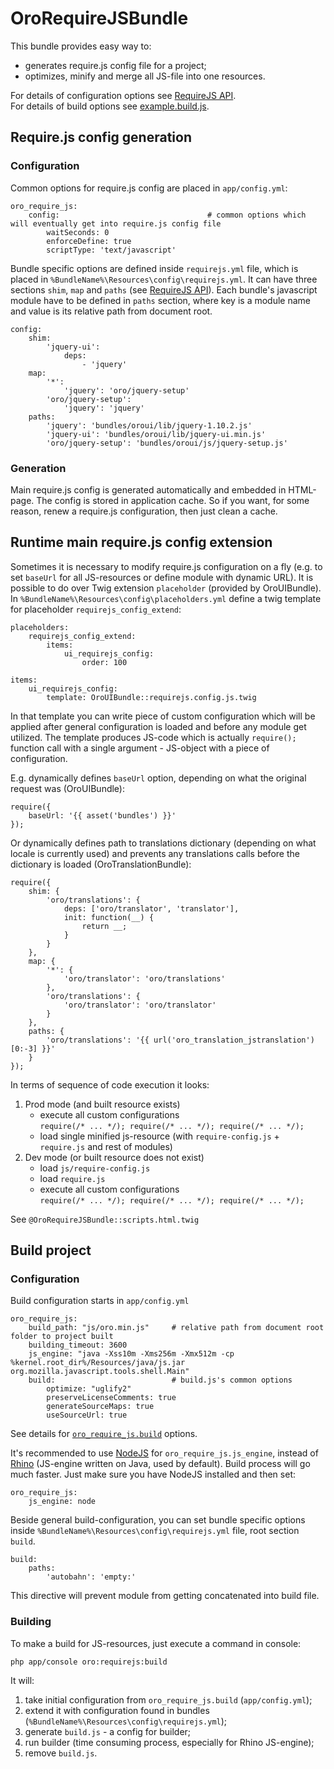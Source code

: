 OroRequireJSBundle
====================
This bundle provides easy way to:

 -  generates require.js config file for a project;
 -  optimizes, minify and merge all JS-file into one resources.

For details of configuration options see [RequireJS API].<br />
For details of build options see [example.build.js].

## Require.js config generation
### Configuration
Common options for require.js config are placed in ```app/config.yml```:

    oro_require_js:
        config:                                 # common options which will eventually get into require.js config file
            waitSeconds: 0
            enforceDefine: true
            scriptType: 'text/javascript'

Bundle specific options are defined inside ```requirejs.yml``` file, which is placed in ```%BundleName%\Resources\config\requirejs.yml```.
It can have three sections ```shim```, ```map``` and ```paths``` (see [RequireJS API]).
Each bundle's javascript module have to be defined in ```paths``` section, where key is a module name and value is its relative path from document root.

    config:
        shim:
            'jquery-ui':
                deps:
                    - 'jquery'
        map:
            '*':
                'jquery': 'oro/jquery-setup'
            'oro/jquery-setup':
                'jquery': 'jquery'
        paths:
            'jquery': 'bundles/oroui/lib/jquery-1.10.2.js'
            'jquery-ui': 'bundles/oroui/lib/jquery-ui.min.js'
            'oro/jquery-setup': 'bundles/oroui/js/jquery-setup.js'

### Generation
Main require.js config is generated automatically and embedded in HTML-page. The config is stored in application cache. So if you want, for some reason, renew a require.js configuration, then just clean a cache.

## Runtime main require.js config extension

Sometimes it is necessary to modify require.js configuration on a fly (e.g. to set ```baseUrl``` for all JS-resources or define module with dynamic URL).
It is possible to do over Twig extension ```placeholder``` (provided by OroUIBundle).
In ```%BundleName%\Resources\config\placeholders.yml``` define a twig template for placeholder ```requirejs_config_extend```:

    placeholders:
        requirejs_config_extend:
            items:
                ui_requirejs_config:
                    order: 100

    items:
        ui_requirejs_config:
            template: OroUIBundle::requirejs.config.js.twig

In that template you can write piece of custom configuration which will be applied after general configuration is loaded and before any module get utilized.
The template produces JS-code which is actually ```require();``` function call with a single argument - JS-object with a piece of configuration.

E.g. dynamically defines ```baseUrl``` option, depending on what the original request was (OroUIBundle):

    require({
        baseUrl: '{{ asset('bundles') }}'
    });


Or dynamically defines path to translations dictionary (depending on what locale is currently used) and prevents any translations calls before the dictionary is loaded (OroTranslationBundle):

    require({
        shim: {
            'oro/translations': {
                deps: ['oro/translator', 'translator'],
                init: function(__) {
                    return __;
                }
            }
        },
        map: {
            '*': {
                'oro/translator': 'oro/translations'
            },
            'oro/translations': {
                'oro/translator': 'oro/translator'
            }
        },
        paths: {
            'oro/translations': '{{ url('oro_translation_jstranslation')[0:-3] }}'
        }
    });

In terms of sequence of code execution it looks:

 1. Prod mode (and built resource exists)
    - execute all custom configurations<br />
    ```require(/* ... */); require(/* ... */); require(/* ... */);```
    - load single minified js-resource (with ```require-config.js``` + ```require.js``` and rest of modules)
 1. Dev mode (or built resource does not exist)
    - load ```js/require-config.js```
    - load ```require.js```
    - execute all custom configurations<br />
    ```require(/* ... */); require(/* ... */); require(/* ... */);```

See ```@OroRequireJSBundle::scripts.html.twig```

## Build project
### Configuration
Build configuration starts in ```app/config.yml```

    oro_require_js:
        build_path: "js/oro.min.js"     # relative path from document root folder to project built
        building_timeout: 3600
        js_engine: "java -Xss10m -Xms256m -Xmx512m -cp %kernel.root_dir%/Resources/java/js.jar org.mozilla.javascript.tools.shell.Main"
        build:                          # build.js's common options
            optimize: "uglify2"
            preserveLicenseComments: true
            generateSourceMaps: true
            useSourceUrl: true

See details for [```oro_require_js.build```][example.build.js] options.

It's recommended to use [NodeJS](http://nodejs.org/) for ```oro_require_js.js_engine```, instead of [Rhino](https://developer.mozilla.org/en/docs/Rhino) (JS-engine written on Java, used by default). Build process will go much faster.
Just make sure you have NodeJS installed and then set:

    oro_require_js:
        js_engine: node

Beside general build-configuration, you can set bundle specific options inside ```%BundleName%\Resources\config\requirejs.yml``` file, root section ```build```.

    build:
        paths:
            'autobahn': 'empty:'

This directive will prevent module from getting concatenated into build file.

### Building
To make a build for JS-resources, just execute a command in console:

    php app/console oro:requirejs:build

It will:

1. take initial configuration from ```oro_require_js.build``` (```app/config.yml```);
1. extend it with configuration found in bundles (```%BundleName%\Resources\config\requirejs.yml```);
1. generate ```build.js``` - a config for builder;
1. run builder (time consuming process, especially for Rhino JS-engine);
1. remove ```build.js```.

[RequireJS API]: <http://requirejs.org/docs/api.html#config>
[example.build.js]: <https://github.com/jrburke/r.js/blob/master/build/example.build.js>
